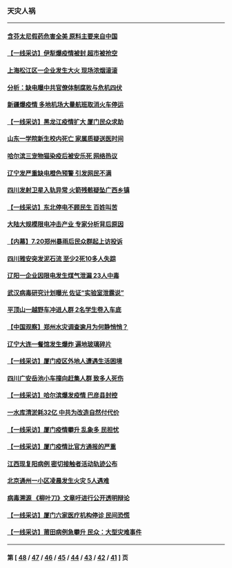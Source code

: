 ### 天灾人祸
---
#### [含芬太尼假药危害全美 原料主要来自中国](../../pages/ncid280/n13282188.md) 
#### [【一线采访】伊犁爆疫情被封 超市被抢空](../../pages/ncid280/n13281259.md) 
#### [上海松江区一企业发生大火 现场浓烟滚滚](../../pages/ncid280/n13279926.md) 
#### [分析：缺电曝中共官僚体制腐败与危机四伏](../../pages/ncid280/n13279708.md) 
#### [新疆爆疫情 多地机场大量航班取消火车停运](../../pages/ncid280/n13279609.md) 
#### [【一线采访】黑龙江疫情扩大 厦门民众求助](../../pages/ncid280/n13274101.md) 
#### [山东一学院新生校内死亡 家属质疑送医时间](../../pages/ncid280/n13270888.md) 
#### [哈尔滨三宠物猫染疫后被安乐死 网络热议](../../pages/ncid280/n13269318.md) 
#### [辽宁发严重缺电橙色预警 引发网民不满](../../pages/ncid280/n13268026.md) 
#### [四川发射卫星入轨异常 火箭残骸疑坠广西乡镇](../../pages/ncid280/n13266908.md) 
#### [【一线采访】东北停电不顾民生 百姓叫苦](../../pages/ncid280/n13266706.md) 
#### [大陆大规模限电冲击产业 专家分析背后原因](../../pages/ncid280/n13265558.md) 
#### [【内幕】7.20郑州暴雨后民众群起上访投诉](../../pages/ncid280/n13265216.md) 
#### [四川雅安突发泥石流 至少2死10多人失踪](../../pages/ncid280/n13263885.md) 
#### [辽阳一企业因限电发生煤气泄漏 23人中毒](../../pages/ncid280/n13263285.md) 
#### [武汉病毒研究计划曝光 佐证“实验室泄露说”](../../pages/ncid280/n13259791.md) 
#### [平顶山一越野车冲进人群 2名学生卷入车底](../../pages/ncid280/n13254995.md) 
#### [【中国观察】郑州水灾调查逾月为何静悄悄？](../../pages/ncid280/n13254041.md) 
#### [辽宁大连一餐馆发生爆炸 遍地玻璃碎片](../../pages/ncid280/n13254842.md) 
#### [【一线采访】厦门疫区外地人遭遇生活困境](../../pages/ncid280/n13253606.md) 
#### [四川广安岳池小车撞向赶集人群 致多人死伤](../../pages/ncid280/n13252711.md) 
#### [【一线采访】哈尔滨爆发疫情 巴彦县封控](../../pages/ncid280/n13252376.md) 
#### [一水库清淤耗32亿 中共为改造自然付代价](../../pages/ncid280/n13250759.md) 
#### [【一线采访】厦门疫情攀升 乱象多 民担忧](../../pages/ncid280/n13249433.md) 
#### [【一线采访】厦门疫情比官方通报的严重](../../pages/ncid280/n13248130.md) 
#### [江西现复阳病例 密切接触者活动轨迹公布](../../pages/ncid280/n13247172.md) 
#### [北京通州一小区凌晨发生火灾 5人遇难](../../pages/ncid280/n13247110.md) 
#### [病毒溯源 《柳叶刀》文章吁进行公开透明辩论](../../pages/ncid280/n13245691.md) 
#### [【一线采访】厦门六家医疗机构停诊 民间恐慌](../../pages/ncid280/n13244852.md) 
#### [【一线采访】莆田病例急攀升 民众：大型灾难事件](../../pages/ncid280/n13244481.md) 

---
#### 第 [ [48](./48.md) / [47](./47.md) / [46](./46.md) / [45](./45.md) / [44](./44.md) / [43](./43.md) / [42](./42.md) / [41](./41.md) ] 页
